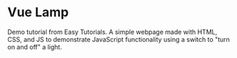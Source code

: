 # Vue Lamp
Demo tutorial from Easy Tutorials. A simple webpage made with HTML, CSS, and JS to demonstrate JavaScript functionality using a switch to "turn on and off" a light.
